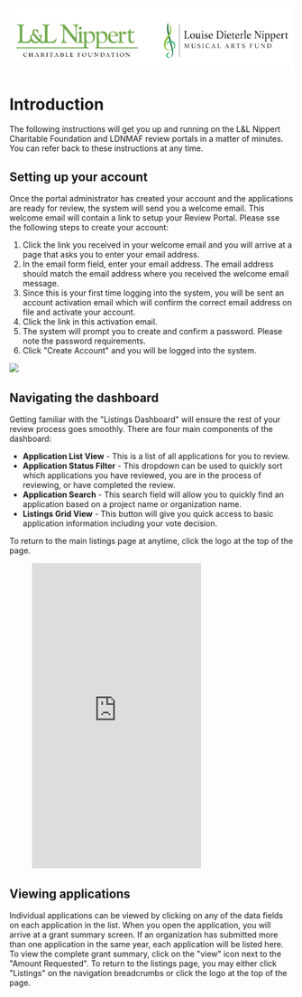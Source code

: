 ![logo](_media/logo.png)

# Introduction
The following instructions will get you up and running on the L&L Nippert Charitable Foundation and LDNMAF review portals in a matter of minutes. You can refer back to these instructions at any time.

## Setting up your account
Once the portal administrator has created your account and the applications are ready for review, the system will send you a welcome email. This welcome email will contain a link to setup your Review Portal. Please sse the following steps to create your account: 
 1. Click the link you received in your welcome email and you will arrive at a page that asks you to enter your email address. 
 2. In the email form field, enter your email address. The email address should match the email address where you received the welcome email message. 
 3. Since this is your first time logging into the system, you will be sent an account activation email which will confirm the correct email address on file and activate your account. 
 4. Click the link in this activation email.
 5. The system will prompt you to create and confirm a password. Please note the password requirements.
 6. Click "Create Account" and you will be logged into the system.  

[![](http://img.youtube.com/vi/AW5b2zGtctU/0.jpg)](http://www.youtube.com/watch?v=AW5b2zGtctU "")

## Navigating the dashboard
Getting familiar with the "Listings Dashboard" will ensure the rest of your review process goes smoothly. There are four main components of the dashboard: 
 * **Application List View** - This is a list of all applications for you to review. 
 * **Application Status Filter** - This dropdown can be used to quickly sort which applications you have reviewed, you are in the process of reviewing, or have completed the review. 
 * **Application Search** - This search field will allow you to quickly find an application based on a project name or organization name. 
 * **Listings Grid View** - This button will give you quick access to basic application information including your vote decision. 

To return to the main listings page at anytime, click the logo at the top of the page. 

<figure class="video_container">
  <iframe  height="540" src="https://www.youtube.com/embed/xkDyuP3E3Og" frameborder="0" allowfullscreen="true"> </iframe>
</figure>      

## Viewing applications
Individual applications can be viewed by clicking on any of the data fields on each application in the list. When you open the application, you will arrive at a grant summary screen. If an organization has submitted more than one application in the same year, each application will be listed here. To view the complete grant summary, click on the "view" icon next to the "Amount Requested". To return to the listings page, you may either click "Listings" on the navigation breadcrumbs or click the logo at the top of the page.    
